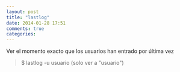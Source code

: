 ```yaml
---
layout: post
title: "lastlog"
date: 2014-01-28 17:51
comments: true
categories: 
---
```

Ver el momento exacto que los usuarios han entrado por última vez 

>$ lastlog -u usuario  (solo ver a "usuario")

